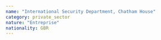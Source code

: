 ```yaml
---
name: "International Security Department, Chatham House"
category: private_sector
nature: "Entreprise"
nationality: GBR
---
```

    